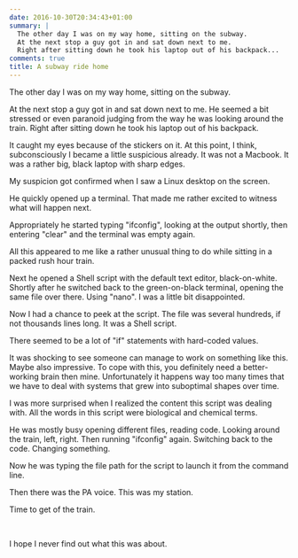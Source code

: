 ```yaml
---
date: 2016-10-30T20:34:43+01:00
summary: |
  The other day I was on my way home, sitting on the subway.
  At the next stop a guy got in and sat down next to me.
  Right after sitting down he took his laptop out of his backpack...
comments: true
title: A subway ride home
---
```


The other day I was on my way home, sitting on the subway.

At the next stop a guy got in and sat down next to me.
He seemed a bit stressed or even paranoid judging from the way he was looking around the train.
Right after sitting down he took his laptop out of his backpack.

It caught my eyes because of the stickers on it.
At this point, I think, subconsciously I became a little suspicious already. It was not a Macbook.
It was a rather big, black laptop with sharp edges.

My suspicion got confirmed when I saw a Linux desktop on the screen.

He quickly opened up a terminal. That made me rather excited to witness what will happen next.

Appropriately he started typing "ifconfig", looking at the output shortly, then entering "clear" and the terminal was empty again.

All this appeared to me like a rather unusual thing to do while sitting in a packed rush hour train.

Next he opened a Shell script with the default text editor, black-on-white.
Shortly after he switched back to the green-on-black terminal, opening the same file over there.
Using "nano". I was a little bit disappointed.

Now I had a chance to peek at the script.
The file was several hundreds, if not thousands lines long. It was a Shell script.

There seemed to be a lot of "if" statements with hard-coded values.

It was shocking to see someone can manage to work on something like this.
Maybe also impressive. To cope with this, you definitely need a better-working brain then mine.
Unfortunately it happens way too many times that we have to deal with systems that grew into suboptimal shapes over time.

I was more surprised when I realized the content this script was dealing with.
All the words in this script were biological and chemical terms.

He was mostly busy opening different files, reading code.
Looking around the train, left, right. Then running "ifconfig" again.
Switching back to the code. Changing something.

Now he was typing the file path for the script to  launch it from the command line.

Then there was the PA voice. This was my station.

Time to get of the train.

<br>

I hope I never find out what this was about.
